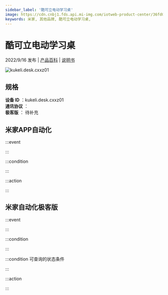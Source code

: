 ```yaml
---
sidebar_label: '酷可立电动学习桌'
image: https://cdn.cnbj1.fds.api.mi-img.com/iotweb-product-center/36fd07d562dc1727527de0aee347814e_1654419360775.png?GalaxyAccessKeyId=AKVGLQWBOVIRQ3XLEW&Expires=9223372036854775807&Signature=vp2asyaOEpmPjVJjPI8DFN9+yk8=
keywords: 米家, 其他品牌, 酷可立电动学习桌, 
---
```

# 酷可立电动学习桌

2022/9/16 发布 | [产品百科](https://home.mi.com/webapp/content/baike/product/index.html?model=kukeli.desk.cxxz01/) | [说明书](https://home.mi.com/views/introduction.html?model=kukeli.desk.cxxz01&region=cn)

![kukeli.desk.cxxz01](https://cdn.cnbj1.fds.api.mi-img.com/iotweb-product-center/36fd07d562dc1727527de0aee347814e_1654419360775.png?GalaxyAccessKeyId=AKVGLQWBOVIRQ3XLEW&Expires=9223372036854775807&Signature=vp2asyaOEpmPjVJjPI8DFN9+yk8=)

## 规格  
> 
**设备 ID** ：kukeli.desk.cxxz01  
**通讯协议** ：  
**极客版**  ： 待补充 


## 米家APP自动化  

:::event  

:::

:::condition  

:::

:::action   

:::

## 米家自动化极客版  

:::event  

:::

:::condition  

:::

:::condition 可查询的状态条件  

:::

:::action  

:::

        
